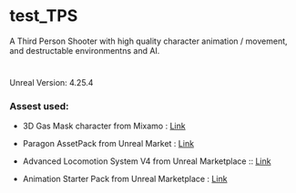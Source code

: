 # test_TPS
 A Third Person Shooter with high quality character animation / movement, and destructable environmentns and AI.


#
Unreal Version: 4.25.4

### Assest used:
- 3D Gas Mask character from Mixamo : [Link](https://www.mixamo.com/#/?page=1&query=gas+mask&type=Character)

- Paragon AssetPack from Unreal Market : [Link](https://www.unrealengine.com/marketplace/en-US/assets?count=20&keywords=paragon&sortBy=relevancy&sortDir=DESC&start=0)

- Advanced Locomotion System V4 from Unreal Marketplace :: [Link](https://www.unrealengine.com/marketplace/en-US/product/advanced-locomotion-system-v1) 

- Animation Starter Pack from Unreal Marketplace : [Link](https://www.unrealengine.com/marketplace/en-US/product/animation-starter-pack)
